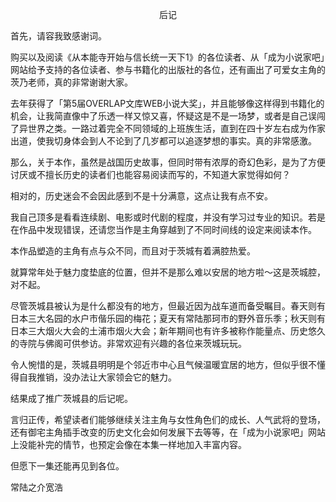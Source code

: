 <p align="center">后记</p>

首先，请容我致感谢词。

购买以及阅读《从本能寺开始与信长统一天下1》的各位读者、从「成为小说家吧」网站给予支持的各位读者、参与书籍化的出版社的各位，还有画出了可爱女主角的茨乃老师，真的非常谢谢大家。

去年获得了「第5届OVERLAP文库WEB小说大奖」，并且能够像这样得到书籍化的机会，让我简直像中了乐透一样又惊又喜，怀疑这是不是一场梦，或者是自己误闯了异世界之类。一路过着完全不同领域的上班族生活，直到在四十岁左右成为作家出道，使我切身体会到人不论到了几岁都可以追逐梦想的事实。真的非常感激。

那么，关于本作，虽然是战国历史故事，但同时带有浓厚的奇幻色彩，是为了方便讨厌或不擅长历史的读者们也能容易阅读而写的，不知道大家觉得如何？

相对的，历史迷会不会因此感到不是十分满意，这点让我有点不安。

我自己顶多是看看连续剧、电影或时代剧的程度，并没有学习过专业的知识。若是在作品中发现错误，还请您当作是主角穿越到了不同时间线的设定来阅读本作。

本作品塑造的主角有点与众不同，而且对于茨城有着满腔热爱。

就算常年处于魅力度垫底的位置，但并不是那么难以安居的地方啦～这是茨城腔，对不起。

尽管茨城县被认为是什么都没有的地方，但最近因为战车道而备受瞩目。春天则有日本三大名园的水户市偕乐园的梅花；夏天有常陆那珂市的野外音乐季；秋天则有日本三大烟火大会的土浦市烟火大会；新年期间也有许多被称作能量点、历史悠久的寺院与佛阁可供参访。非常欢迎有兴趣的各位来茨城玩玩。

令人惋惜的是，茨城县明明是个邻近市中心且气候温暖宜居的地方，但似乎很不懂得自我推销，没办法让大家领会它的魅力。

结果成了推广茨城县的后记呢。

言归正传，希望读者们能够继续关注主角与女性角色们的成长、人气武将的登场，还有御宅主角插手改变的历史文化会如何发展下去等等，在「成为小说家吧」网站上没能补完的情节，也预定会像在本集一样地加入丰富内容。

但愿下一集还能再见到各位。

常陆之介宽浩

